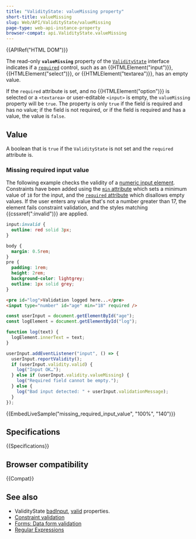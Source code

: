 ```yaml
---
title: "ValidityState: valueMissing property"
short-title: valueMissing
slug: Web/API/ValidityState/valueMissing
page-type: web-api-instance-property
browser-compat: api.ValidityState.valueMissing
---
```


{{APIRef("HTML DOM")}}

The read-only **`valueMissing`** property of the [`ValidityState`](/en-US/docs/Web/API/ValidityState) interface indicates if a [`required`](/en-US/docs/Web/HTML/Reference/Attributes/required) control, such as an {{HTMLElement("input")}}, {{HTMLElement("select")}}, or {{HTMLElement("textarea")}}, has an empty value.

If the `required` attribute is set, and no {{HTMLElement("option")}} is selected or a `<textarea>` or user-editable `<input>` is empty, the `valueMissing` property will be `true`. The property is only `true` if the field is required and has no value; if the field is not required, or if the field is required and has a value, the value is `false`.

## Value

A boolean that is `true` if the `ValidityState` is not set and the `required` attribute is.

### Missing required input value

The following example checks the validity of a [numeric input element](/en-US/docs/Web/HTML/Reference/Element/input/number).
Constraints have been added using the [`min` attribute](/en-US/docs/Web/HTML/Reference/Element/input/number#min) which sets a minimum value of `18` for the input, and the [`required` attribute](/en-US/docs/Web/HTML/Reference/Attributes/required) which disallows empty values.
If the user enters any value that's not a number greater than 17, the element fails constraint validation, and the styles matching {{cssxref(":invalid")}} are applied.

```css
input:invalid {
  outline: red solid 3px;
}
```

```css hidden
body {
  margin: 0.5rem;
}
pre {
  padding: 1rem;
  height: 2rem;
  background-color: lightgrey;
  outline: 1px solid grey;
}
```

```html
<pre id="log">Validation logged here...</pre>
<input type="number" id="age" min="18" required />
```

```js
const userInput = document.getElementById("age");
const logElement = document.getElementById("log");

function log(text) {
  logElement.innerText = text;
}

userInput.addEventListener("input", () => {
  userInput.reportValidity();
  if (userInput.validity.valid) {
    log("Input OK…");
  } else if (userInput.validity.valueMissing) {
    log("Required field cannot be empty.");
  } else {
    log("Bad input detected: " + userInput.validationMessage);
  }
});
```

{{EmbedLiveSample("missing_required_input_value", "100%", "140")}}

## Specifications

{{Specifications}}

## Browser compatibility

{{Compat}}

## See also

- ValidityState [badInput](/en-US/docs/Web/API/ValidityState/badInput), [valid](/en-US/docs/Web/API/ValidityState/valid) properties.
- [Constraint validation](/en-US/docs/Web/HTML/Constraint_validation)
- [Forms: Data form validation](/en-US/docs/Learn_web_development/Extensions/Forms/Form_validation)
- [Regular Expressions](/en-US/docs/Web/JavaScript/Guide/Regular_expressions)
